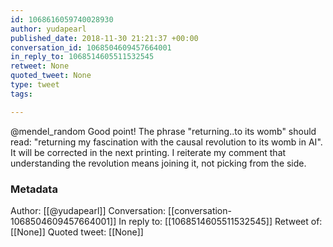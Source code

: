 ```yaml
---
id: 1068616059740028930
author: yudapearl
published_date: 2018-11-30 21:21:37 +00:00
conversation_id: 1068504609457664001
in_reply_to: 1068514605511532545
retweet: None
quoted_tweet: None
type: tweet
tags:

---
```


@mendel_random Good point! The phrase "returning..to its womb" should read: "returning my fascination with the causal revolution to its womb in AI". It will be corrected in the next printing. I reiterate my comment that understanding the revolution means joining it, not picking from the side.

### Metadata

Author: [[@yudapearl]]
Conversation: [[conversation-1068504609457664001]]
In reply to: [[1068514605511532545]]
Retweet of: [[None]]
Quoted tweet: [[None]]
